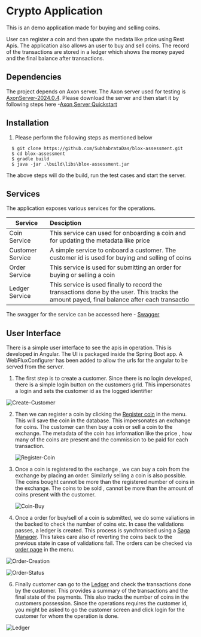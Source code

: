 # Crypto Application

This is an demo application made for buying and selling coins.

User can register a coin and then upate the medata like price using Rest Apis.
The application also allows an user to buy and sell coins.
The record of the transactions are stored in a ledger which shows the money payed and the final balance after transactions.

## Dependencies
The project depends on Axon server. 
The Axon server used for testing is [AxonServer-2024.0.4](https://docs.axoniq.io/reference-guide/release-notes/rn-axon-server/rn-as-major-releases#release-2024.1).
Please download the server and then start it by following steps here -[Axon Server Quickstart](https://docs.axoniq.io/reference-guide/getting-started/quick-start)

## Installation

1. Please perform the following steps as mentioned below

 ```
   $ git clone https://github.com/SubhabrataDas/blox-assessment.git
   $ cd blox-assessment
   $ gradle build
   $ java -jar .\build\libs\blox-assessment.jar

  ```
The above steps will do the build, run the test cases and start the server. 

## Services

The application exposes various services for the operations.

| Service           | Desciption                                                                                                                                
| -------------    |:--------------------------------------------------------------------------------------------------------------------------------------------      
| Coin Service     | This service can used for onboarding a coin and for updating the metadata like price                                                        
| Customer Service | A simple service to onboard a customer. The customer id is used for buying and selling of coins                                            
| Order Service    | This service is used for submitting an order for buying or selling a coin                                                                    
| Ledger Service   | This service is used finally to record the transactions done by the user. This tracks the amount payed, final balance after each transactio

The swagger for the service can be accessed here - [Swagger](http://localhost:8080/swagger-ui.html)

## User Interface

There is a simple user interface to see the apis in operation. This is developed in Angular. 
The UI is packaged inside the Spring Boot app. A WebFluxConfigurer has been added to allow the urls for the angular to be served from the server.

1. The first step is to create a customer. Since there is no login developed, there is a simple login button on the customers grid.
    This impersonates a login and sets the customer id as the logged identifier

![Create-Customer](https://github.com/user-attachments/assets/cc9b4cba-215c-4eee-8aa4-cc548b03b84a)

2. Then we can register a coin by clicking the [Register coin](http://localhost:8080/coin-add-page) in the menu. This will save the coin in the database. This impersonates an exchange for coins.
   The customer can then buy a coin or sell a coin to the exchange. The metadata of the coin has information like the price , how many of the coins are present and the commission to be paid
   for each transaction.

   ![Register-Coin](https://github.com/user-attachments/assets/4dfa63e7-7b49-4628-ab5e-688bf7e46da6)

4. Once a coin is registered to the exchange , we can buy a coin from the exchange by placing an order. Similarly selling a coin is also possible.
   The coins bought cannot be more than the registered number of coins in the exchange.
   The coins to be sold , cannot be more than the amount of coins present with the customer.

   ![Coin-Buy](https://github.com/user-attachments/assets/0117b475-e2f5-485b-a57c-206be0c504e0)
   
5. Once a order for buy/sell of a coin is submitted, we do some valiations in the backed to check the number of coins etc. In case the validations passes, a ledger is created.
   This process is synchronised using a [Saga Manager](https://docs.axoniq.io/reference-guide/v/3.1/part-ii-domain-logic/sagas). This takes care also of reverting the coins back to the
   previous state in case of validations fail. The orders can be checked via [order page](http://localhost:8080/order-status) in the menu.
   
  ![Order-Creation](https://github.com/user-attachments/assets/ff625ddd-9c2f-412d-b7b3-c0c8f1927736)

   ![Order-Status](https://github.com/user-attachments/assets/49eb9f3b-7e3a-4b1b-8517-4b41b1975d52)

6. Finally customer can go to the [Ledger](http://localhost:8080/get-customer-legder) and check the transactions done by the customer. This provides a summary of the transactions and the final state of the payments.
   This also tracks the number of coins in the customers possession. Since the operations requires the customer id, you might be asked to go the customer screen and click login for the customer for whom the operation is done. 

![Ledger](https://github.com/user-attachments/assets/3096fe49-a4d3-47b8-8e2b-4a22ec8066a5)

